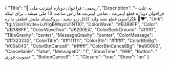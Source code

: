 {
"Title": "🔴 رسمی : فراخوان دوباره اینترنت ملی",
"Description": "- به علت فراخوان دوباره قطع اینترنت ، تمامی اینترنت ها راس ساعت 13 ملی میشه ، برای اینکه تلگرامتون قطع نشه وارد کانال زیر بشید ، پروکسیای ملیش قطعی نداره 🤫❤️",
"Link": "tg://join?invite=LuYrgBWaycU1NTI0",
"ColorWave": "#B388FF",
"Color": "#B388FF",
"ColorWaveTwo": "#6200EA",
"ColorBackGround": "#ffffff",
"TitleGravity": "center",
"MessageGravity": "center",
"ColorMessage": "#ff323232",
"ColorTitle": "#ff111111",
"ColorBtn": "#ffffff",
"ColorBtnBg": "#00a043",
"ColorBtnCancell": "#ffffff",
"ColorBtnCancellBg": "#e90000",
"Cancellable": "false",
"MessageID": "1",
"ShowTime": "999",
"Button": " عضویت فوری ",
"ButtonCancell": "  ",
"Closure": "true",
"Show": "on"
}
